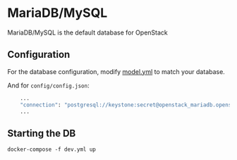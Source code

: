 # MariaDB/MySQL

MariaDB/MySQL is the default database for OpenStack

## Configuration

For the database configuration, modify [model.yml](../../../model.yml) to match your database.

And for `config/config.json`:

```bash
    ...
    "connection": "postgresql://keystone:secret@openstack_mariadb.openstack-management-net/keystone"
    ...
```

## Starting the DB

    docker-compose -f dev.yml up